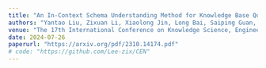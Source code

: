 ```yaml
---
title: "An In-Context Schema Understanding Method for Knowledge Base Question Answering"
authors: "Yantao Liu, Zixuan Li, Xiaolong Jin, Long Bai, Saiping Guan, Jiafeng Guo, Xueqi Cheng."
venue: "The 17th International Conference on Knowledge Science, Engineering and Management, KSEM'2024"
date: 2024-07-26
paperurl: "https://arxiv.org/pdf/2310.14174.pdf"
# code: "https://github.com/Lee-zix/CEN"
---
```

